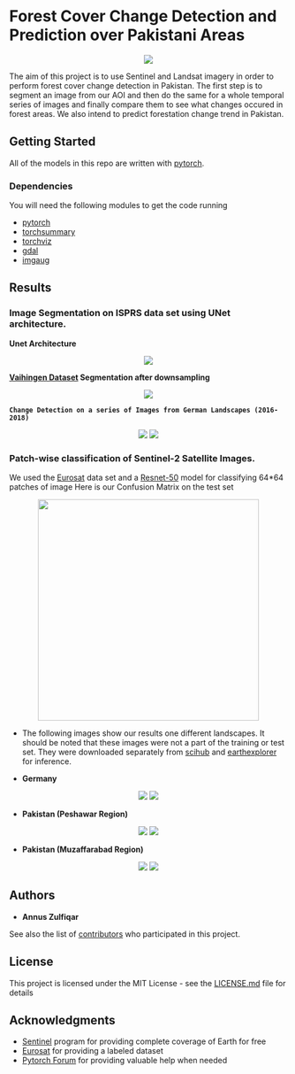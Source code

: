 # Forest Cover Change Detection and Prediction over Pakistani Areas
<p align='center'>
    <img src='http://informationcommunicationtechnology.com/wp-content/uploads/2018/06/Forest-Wallpaper.jpg'>
</p>

The aim of this project is to use Sentinel and Landsat imagery in order to perform forest cover change detection in Pakistan. The first step is to segment an image from our AOI and then do the same for a whole temporal series of images and finally compare them to see what changes occured in forest areas. We also intend to predict forestation change trend in Pakistan.                                                                                      

## Getting Started

All of the models in this repo are written with [pytorch](https://github.com/pytorch/pytorch).

### Dependencies

You will need the following modules to get the code running

* [pytorch](https://github.com/pytorch/pytorch)
* [torchsummary](https://github.com/sksq96/pytorch-summary)
* [torchviz](https://github.com/szagoruyko/pytorchviz)
* [gdal](https://pypi.org/project/GDAL/)
* [imgaug](https://github.com/aleju/imgaug)


## Results

### Image Segmentation on ISPRS data set using UNet architecture.
**Unet Architecture** 
<p align='center'> 
    <img src="results/unet-architecture.png">
</p>

**[Vaihingen Dataset](http://www2.isprs.org/commissions/comm3/wg4/semantic-labeling.html) Segmentation after downsampling**
<p align='center'> 
    <img src="results/downsampled_seg_result.png">
</p>

**`Change Detection on a series of Images from German Landscapes (2016-2018)`**
<p align='center'> 
    <img src="results/10_10.gif"/>
    <img src="results/20_20.gif"/>
</p>

### Patch-wise classification of Sentinel-2 Satellite Images.
We used the [Eurosat](https://arxiv.org/pdf/1709.00029.pdf) data set and a [Resnet-50](https://pytorch.org/docs/stable/torchvision/models.html#torchvision.models.resnet50) model for classifying 64*64 patches of image
Here is our Confusion Matrix on the test set
<p align="center"> 
    <img src="results/resnet_cm.png" width="400" height="400"/>
</p>

* The following images show our results one different landscapes. It should be noted that these images were not a part of the training or test set. They were downloaded separately from [scihub](https://scihub.copernicus.eu) and [earthexplorer](http://earthexplorer.usgs.gov) for inference.  
- **Germany**
<p align="center"> 
    <img src="results/german_patchwise_1.png"/>
    <img src="results/german_patchwise_2.png"/>
</p>

- **Pakistan (Peshawar Region)**
<p align="center"> 
    <img src="results/peshawar_patchwise_1.png"/>
    <img src="results/peshawar_patchwise_2.png"/>
</p>

- **Pakistan (Muzaffarabad Region)**
<p align="center"> 
    <img src="results/muzaffarabad_patchwise_1.png"/>
    <img src="results/muzaffarabad_patchwise_2.png"/>
</p>

## Authors

* **Annus Zulfiqar**

See also the list of [contributors](https://github.com/annusgit/ForestCoverChange/graphs/contributors) who participated in this project.

## License

This project is licensed under the MIT License - see the [LICENSE.md](LICENSE) file for details

## Acknowledgments

* [Sentinel](https://scihub.copernicus.eu/) program for providing complete coverage of Earth for free
* [Eurosat](https://arxiv.org/pdf/1709.00029.pdf) for providing a labeled dataset
* [Pytorch Forum](http://discuss.pytorch.org/) for providing valuable help when needed







